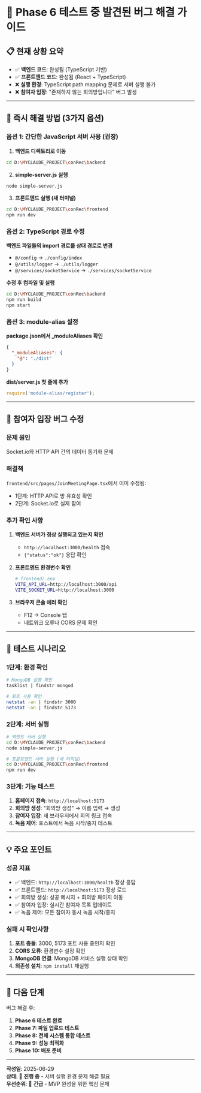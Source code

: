 # 🚨 Phase 6 테스트 중 발견된 버그 해결 가이드

## 📋 **현재 상황 요약**
- ✅ **백엔드 코드**: 완성됨 (TypeScript 기반)
- ✅ **프론트엔드 코드**: 완성됨 (React + TypeScript)
- ❌ **실행 환경**: TypeScript path mapping 문제로 서버 실행 불가
- ❌ **참여자 입장**: "존재하지 않는 회의방입니다" 버그 발생

---

## 🔧 **즉시 해결 방법 (3가지 옵션)**

### **옵션 1: 간단한 JavaScript 서버 사용 (권장)**

1. **백엔드 디렉토리로 이동**
```bash
cd D:\MYCLAUDE_PROJECT\conRec\backend
```

2. **simple-server.js 실행**
```bash
node simple-server.js
```

3. **프론트엔드 실행 (새 터미널)**
```bash
cd D:\MYCLAUDE_PROJECT\conRec\frontend
npm run dev
```

### **옵션 2: TypeScript 경로 수정**

**백엔드 파일들의 import 경로를 상대 경로로 변경**
- `@/config` → `./config/index`
- `@/utils/logger` → `./utils/logger`
- `@/services/socketService` → `./services/socketService`

**수정 후 컴파일 및 실행**
```bash
cd D:\MYCLAUDE_PROJECT\conRec\backend
npm run build
npm start
```

### **옵션 3: module-alias 설정**

**package.json에서 _moduleAliases 확인**
```json
{
  "_moduleAliases": {
    "@": "./dist"
  }
}
```

**dist/server.js 첫 줄에 추가**
```javascript
require('module-alias/register');
```

---

## 🐛 **참여자 입장 버그 수정**

### **문제 원인**
Socket.io와 HTTP API 간의 데이터 동기화 문제

### **해결책**
`frontend/src/pages/JoinMeetingPage.tsx`에서 이미 수정됨:
- 1단계: HTTP API로 방 유효성 확인
- 2단계: Socket.io로 실제 참여

### **추가 확인 사항**
1. **백엔드 서버가 정상 실행되고 있는지 확인**
   - `http://localhost:3000/health` 접속
   - `{"status":"ok"}` 응답 확인

2. **프론트엔드 환경변수 확인**
   ```bash
   # frontend/.env
   VITE_API_URL=http://localhost:3000/api
   VITE_SOCKET_URL=http://localhost:3000
   ```

3. **브라우저 콘솔 에러 확인**
   - F12 → Console 탭
   - 네트워크 오류나 CORS 문제 확인

---

## 🧪 **테스트 시나리오**

### **1단계: 환경 확인**
```bash
# MongoDB 실행 확인
tasklist | findstr mongod

# 포트 사용 확인
netstat -an | findstr 3000
netstat -an | findstr 5173
```

### **2단계: 서버 실행**
```bash
# 백엔드 서버 실행
cd D:\MYCLAUDE_PROJECT\conRec\backend
node simple-server.js

# 프론트엔드 서버 실행 (새 터미널)
cd D:\MYCLAUDE_PROJECT\conRec\frontend
npm run dev
```

### **3단계: 기능 테스트**
1. **홈페이지 접속**: `http://localhost:5173`
2. **회의방 생성**: "회의방 생성" → 이름 입력 → 생성
3. **참여자 입장**: 새 브라우저에서 회의 링크 접속
4. **녹음 제어**: 호스트에서 녹음 시작/중지 테스트

---

## 💡 **주요 포인트**

### **성공 지표**
- ✅ 백엔드: `http://localhost:3000/health` 정상 응답
- ✅ 프론트엔드: `http://localhost:5173` 정상 로드
- ✅ 회의방 생성: 성공 메시지 + 회의방 페이지 이동
- ✅ 참여자 입장: 실시간 참여자 목록 업데이트
- ✅ 녹음 제어: 모든 참여자 동시 녹음 시작/중지

### **실패 시 확인사항**
1. **포트 충돌**: 3000, 5173 포트 사용 중인지 확인
2. **CORS 오류**: 환경변수 설정 확인
3. **MongoDB 연결**: MongoDB 서비스 실행 상태 확인
4. **의존성 설치**: `npm install` 재실행

---

## 🚀 **다음 단계**

버그 해결 후:
1. **Phase 6 테스트 완료**
2. **Phase 7: 파일 업로드 테스트**
3. **Phase 8: 전체 시스템 통합 테스트**
4. **Phase 9: 성능 최적화**
5. **Phase 10: 배포 준비**

---

**작성일**: 2025-06-29  
**상태**: 🔄 **진행 중** - 서버 실행 환경 문제 해결 필요  
**우선순위**: 🚨 **긴급** - MVP 완성을 위한 핵심 문제
